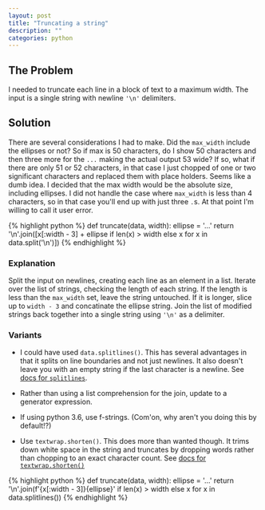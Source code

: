 ```yaml
---
layout: post
title: "Truncating a string"
description: ""
categories: python
---
```


## The Problem

I needed to truncate each line in a block of text to a maximum width.  The input is a single string with newline `'\n'` delimiters.

## Solution

There are several considerations I had to make.  Did the `max_width` include the ellipses or not?
So if max is 50 characters, do I show 50 characters and then three more for the `...` making the actual output 53 wide?
If so, what if there are only 51 or 52 characters,  in that case I just chopped of one or two significant characters
and replaced them with place holders. Seems like a dumb idea.  I decided that the max width would be the
absolute size, including ellipses.  I did not handle the case where `max_width` is less than 4 characters,
so in that case you'll end up with just three `.`s.  At that point I'm willing to call it user error.

{% highlight python %}
def truncate(data, width):
    ellipse = '...'
    return '\n'.join([x[:width - 3] + ellipse if len(x) > width else x for x in data.split('\n')])
{% endhighlight %}

### Explanation

Split the input on newlines, creating each line as an element in a list.  Iterate over the list of
strings, checking the length of each string.  If the length is less than the `max_width` set, leave the
string untouched.  If it is longer, slice up to `width - 3` and concatinate the ellipse string.
Join the list of modified strings back together into a single string using `'\n'` as a delimiter.

### Variants

- I could have used `data.splitlines()`.  This has several advantages in that it splits on line boundaries
  and not just newlines.  It also doesn't leave you with an empty string if the last character is a newline.
  See [docs for `splitlines`](https://docs.python.org/3/library/stdtypes.html#str.splitlines).

- Rather than using a list comprehension for the join, update to a generator expression.

- If using python 3.6, use f-strings.  (Com'on, why aren't you doing this by default!?)

- Use `textwrap.shorten()`.  This does more than wanted though.  It trims down white space in the string
  and truncates by dropping words rather than chopping to an exact character count.
  See [docs for `textwrap.shorten()`](https://docs.python.org/3/library/textwrap.html?highlight=truncate#textwrap.shorten)

{% highlight python %}
def truncate(data, width):
    ellipse = '...'
    return '\n'.join(f'{x[:width - 3]}{ellipse}' if len(x) > width else x for x in data.splitlines())
{% endhighlight %}
